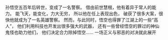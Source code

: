 孙悟空五百年后转世，变成了一名警察。
借由前世慧根，他有着异于常人的能力。
能飞天，能变化，力大无穷，
所以他在任上表现出色，
破获了很多大案，很快他就成为了一名英雄警察。
然而，与此同时，悟空也得罪了江湖上的一些“高人”，
他们利用科技也开发出很多强大的武器，
还有一些曾经悟空的罪过的神仙鬼怪也助力他们，
他们决定合力除掉悟空……
一场正义与邪恶的对决就此展开